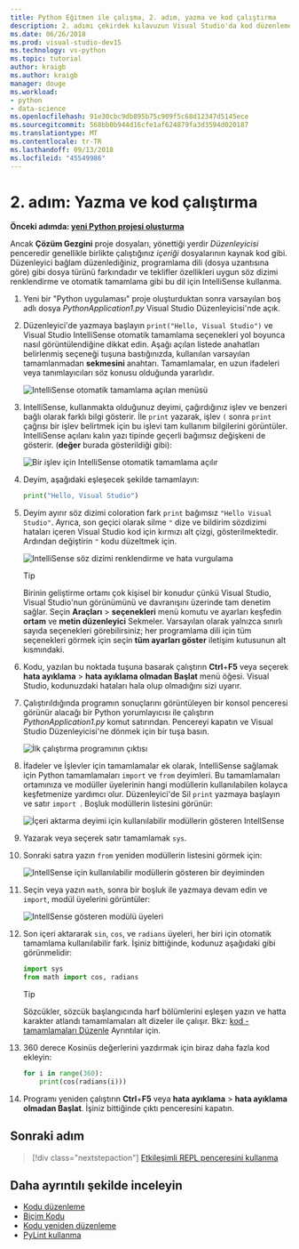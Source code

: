 ```yaml
---
title: Python Eğitmen ile çalışma, 2. adım, yazma ve kod çalıştırma
description: 2. adımı çekirdek kılavuzun Visual Studio'da kod düzenleme ve bir proje çalıştırma dahil olmak üzere, Python özellikleri.
ms.date: 06/26/2018
ms.prod: visual-studio-dev15
ms.technology: vs-python
ms.topic: tutorial
author: kraigb
ms.author: kraigb
manager: douge
ms.workload:
- python
- data-science
ms.openlocfilehash: 91e30cbc9db895b75c909f5c68d12347d5145ece
ms.sourcegitcommit: 568bb0b944d16cfe1af624879fa3d3594d020187
ms.translationtype: MT
ms.contentlocale: tr-TR
ms.lasthandoff: 09/13/2018
ms.locfileid: "45549986"
---
```

# <a name="step-2-write-and-run-code"></a>2. adım: Yazma ve kod çalıştırma

**Önceki adımda: [yeni Python projesi oluşturma](tutorial-working-with-python-in-visual-studio-step-01-create-project.md)**

Ancak **Çözüm Gezgini** proje dosyaları, yönettiği yerdir *Düzenleyicisi* penceredir genellikle birlikte çalıştığınız *içeriği* dosyalarının kaynak kod gibi. Düzenleyici bağlam düzenlediğiniz, programlama dili (dosya uzantısına göre) gibi dosya türünü farkındadır ve teklifler özellikleri uygun söz dizimi renklendirme ve otomatik tamamlama gibi bu dil için IntelliSense kullanma.

1. Yeni bir "Python uygulaması" proje oluşturduktan sonra varsayılan boş adlı dosya *PythonApplication1.py* Visual Studio Düzenleyicisi'nde açık.

1. Düzenleyici'de yazmaya başlayın `print("Hello, Visual Studio")` ve Visual Studio IntelliSense otomatik tamamlama seçenekleri yol boyunca nasıl görüntülendiğine dikkat edin. Aşağı açılan listede anahatları belirlenmiş seçeneği tuşuna bastığınızda, kullanılan varsayılan tamamlanmadan **sekmesini** anahtarı. Tamamlamalar, en uzun ifadeleri veya tanımlayıcıları söz konusu olduğunda yararlıdır.

    ![IntelliSense otomatik tamamlama açılan menüsü](media/vs-getting-started-python-04-IntelliSense1b.png)

1. IntelliSense, kullanmakta olduğunuz deyimi, çağırdığınız işlev ve benzeri bağlı olarak farklı bilgi gösterir. İle `print` yazarak, işlev `(` sonra `print` çağrısı bir işlev belirtmek için bu işlevi tam kullanım bilgilerini görüntüler. IntelliSense açılanı kalın yazı tipinde geçerli bağımsız değişkeni de gösterir. (**değer** burada gösterildiği gibi):

    ![Bir işlev için IntelliSense otomatik tamamlama açılır](media/vs-getting-started-python-05-IntelliSense2b.png)

1. Deyim, aşağıdaki eşleşecek şekilde tamamlayın:

    ```python
    print("Hello, Visual Studio")
    ```

1. Deyim ayırır söz dizimi coloration fark `print` bağımsız `"Hello Visual Studio"`. Ayrıca, son geçici olarak silme `"` dize ve bildirim sözdizimi hataları içeren Visual Studio kod için kırmızı alt çizgi, gösterilmektedir. Ardından değiştirin `"` kodu düzeltmek için.

    ![IntelliSense söz dizimi renklendirme ve hata vurgulama](media/vs-getting-started-python-06-IntelliSense3b.png)

    > [!Tip]
    > Birinin geliştirme ortamı çok kişisel bir konudur çünkü Visual Studio, Visual Studio'nun görünümünü ve davranışını üzerinde tam denetim sağlar. Seçin **Araçları** > **seçenekleri** menü komutu ve ayarları keşfedin **ortam** ve **metin düzenleyici** Sekmeler. Varsayılan olarak yalnızca sınırlı sayıda seçenekleri görebilirsiniz; her programlama dili için tüm seçenekleri görmek için seçin **tüm ayarları göster** iletişim kutusunun alt kısmındaki. 

1. Kodu, yazılan bu noktada tuşuna basarak çalıştırın **Ctrl**+**F5** veya seçerek **hata ayıklama** > **hata ayıklama olmadan Başlat**  menü öğesi. Visual Studio, kodunuzdaki hataları hala olup olmadığını sizi uyarır.

1. Çalıştırıldığında programın sonuçlarını görüntüleyen bir konsol penceresi görünür alacağı bir Python yorumlayıcısı ile çalıştırın *PythonApplication1.py* komut satırından. Pencereyi kapatın ve Visual Studio Düzenleyicisi'ne dönmek için bir tuşa basın.

    ![İlk çalıştırma programının çıktısı](media/vs-getting-started-python-07-output.png)

1. İfadeler ve İşlevler için tamamlamalar ek olarak, IntelliSense sağlamak için Python tamamlamaları `import` ve `from` deyimleri. Bu tamamlamaları ortamınıza ve modüller üyelerinin hangi modüllerin kullanılabilen kolayca keşfetmenize yardımcı olur. Düzenleyici'de Sil `print` yazmaya başlayın ve satır `import `. Boşluk modüllerin listesini görünür:

    ![İçeri aktarma deyimi için kullanılabilir modüllerin gösteren IntellSense](media/vs-getting-started-python-08-import1.png)

1. Yazarak veya seçerek satır tamamlamak `sys`.

1. Sonraki satıra yazın `from` yeniden modüllerin listesini görmek için:

    ![IntellSense için kullanılabilir modüllerin gösteren bir deyiminden](media/vs-getting-started-python-09-import2.png)

1. Seçin veya yazın `math`, sonra bir boşluk ile yazmaya devam edin ve `import`, modül üyelerini görüntüler:

    ![IntellSense gösteren modülü üyeleri](media/vs-getting-started-python-10-import3.png)

1. Son içeri aktararak `sin`, `cos`, ve `radians` üyeleri, her biri için otomatik tamamlama kullanılabilir fark. İşiniz bittiğinde, kodunuz aşağıdaki gibi görünmelidir:

    ```python
    import sys
    from math import cos, radians
    ```

    > [!Tip]
    > Sözcükler, sözcük başlangıcında harf bölümlerini eşleşen yazın ve hatta karakter atlandı tamamlamaları alt dizeler ile çalışır. Bkz: [kod - tamamlamaları Düzenle](editing-python-code-in-visual-studio.md#completions) Ayrıntılar için.

1. 360 derece Kosinüs değerlerini yazdırmak için biraz daha fazla kod ekleyin:

    ```python
    for i in range(360):
        print(cos(radians(i)))
    ```

1. Programı yeniden çalıştırın **Ctrl**+**F5** veya **hata ayıklama** > **hata ayıklama olmadan Başlat**. İşiniz bittiğinde çıktı penceresini kapatın.

## <a name="next-step"></a>Sonraki adım

> [!div class="nextstepaction"]
> [Etkileşimli REPL penceresini kullanma](tutorial-working-with-python-in-visual-studio-step-03-interactive-repl.md)

## <a name="go-deeper"></a>Daha ayrıntılı şekilde inceleyin

- [Kodu düzenleme](editing-python-code-in-visual-studio.md)
- [Biçim Kodu](formatting-python-code.md)
- [Kodu yeniden düzenleme](refactoring-python-code.md)
- [PyLint kullanma](linting-python-code.md)
